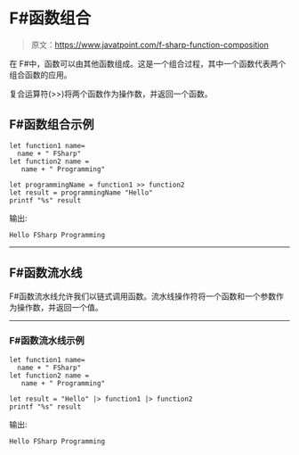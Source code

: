 # F#函数组合

> 原文：<https://www.javatpoint.com/f-sharp-function-composition>

在 F#中，函数可以由其他函数组成。这是一个组合过程，其中一个函数代表两个组合函数的应用。

复合运算符(>>)将两个函数作为操作数，并返回一个函数。

## F#函数组合示例

```
let function1 name= 
  name + " FSharp"
let function2 name = 
   name + " Programming"

let programmingName = function1 >> function2
let result = programmingName "Hello"
printf "%s" result

```

输出:

```
Hello FSharp Programming

```

* * *

## F#函数流水线

F#函数流水线允许我们以链式调用函数。流水线操作符将一个函数和一个参数作为操作数，并返回一个值。

* * *

### F#函数流水线示例

```
let function1 name= 
  name + " FSharp"
let function2 name = 
   name + " Programming"

let result = "Hello" |> function1 |> function2
printf "%s" result

```

输出:

```
Hello FSharp Programming

```